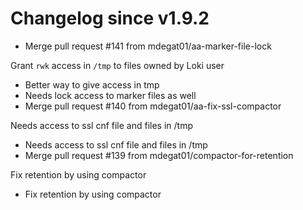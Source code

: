 # Changelog since v1.9.2
- Merge pull request #141 from mdegat01/aa-marker-file-lock

Grant `rwk` access in `/tmp` to files owned by Loki user 
- Better way to give access in tmp 
- Needs lock access to marker files as well 
- Merge pull request #140 from mdegat01/aa-fix-ssl-compactor

Needs access to ssl cnf file and files in /tmp 
- Needs access to ssl cnf file and files in /tmp 
- Merge pull request #139 from mdegat01/compactor-for-retention

Fix retention by using compactor 
- Fix retention by using compactor 
